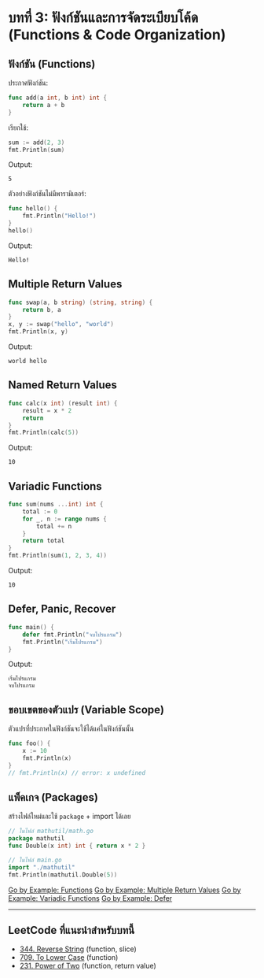 # บทที่ 3: ฟังก์ชันและการจัดระเบียบโค้ด (Functions & Code Organization)


## ฟังก์ชัน (Functions)
ประกาศฟังก์ชัน:
```go
func add(a int, b int) int {
    return a + b
}
```
เรียกใช้:
```go
sum := add(2, 3)
fmt.Println(sum)
```
Output:
```
5
```

ตัวอย่างฟังก์ชันไม่มีพารามิเตอร์:
```go
func hello() {
    fmt.Println("Hello!")
}
hello()
```
Output:
```
Hello!
```


## Multiple Return Values
```go
func swap(a, b string) (string, string) {
    return b, a
}
x, y := swap("hello", "world")
fmt.Println(x, y)
```
Output:
```
world hello
```


## Named Return Values
```go
func calc(x int) (result int) {
    result = x * 2
    return
}
fmt.Println(calc(5))
```
Output:
```
10
```


## Variadic Functions
```go
func sum(nums ...int) int {
    total := 0
    for _, n := range nums {
        total += n
    }
    return total
}
fmt.Println(sum(1, 2, 3, 4))
```
Output:
```
10
```


## Defer, Panic, Recover
```go
func main() {
    defer fmt.Println("จบโปรแกรม")
    fmt.Println("เริ่มโปรแกรม")
}
```
Output:
```
เริ่มโปรแกรม
จบโปรแกรม
```


## ขอบเขตของตัวแปร (Variable Scope)
ตัวแปรที่ประกาศในฟังก์ชันจะใช้ได้แค่ในฟังก์ชันนั้น
```go
func foo() {
    x := 10
    fmt.Println(x)
}
// fmt.Println(x) // error: x undefined
```


## แพ็คเกจ (Packages)
สร้างไฟล์ใหม่และใช้ `package` + import ได้เลย
```go
// ในไฟล์ mathutil/math.go
package mathutil
func Double(x int) int { return x * 2 }

// ในไฟล์ main.go
import "./mathutil"
fmt.Println(mathutil.Double(5))
```


[Go by Example: Functions](https://gobyexample.com/functions)
[Go by Example: Multiple Return Values](https://gobyexample.com/multiple-return-values)
[Go by Example: Variadic Functions](https://gobyexample.com/variadic-functions)
[Go by Example: Defer](https://gobyexample.com/defer)

---

## LeetCode ที่แนะนำสำหรับบทนี้
- [344. Reverse String](https://leetcode.com/problems/reverse-string/) (function, slice)
- [709. To Lower Case](https://leetcode.com/problems/to-lower-case/) (function)
- [231. Power of Two](https://leetcode.com/problems/power-of-two/) (function, return value)
